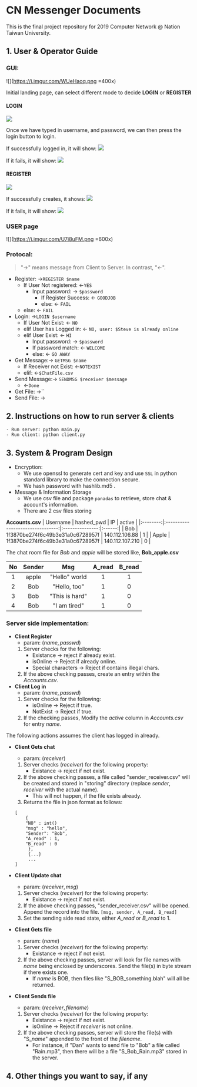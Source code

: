 # CN Messenger Documents

This is the final project repository for 2019 Computer Network @ Nation Taiwan University.

## 1. User & Operator Guide

### GUI:

![](https://i.imgur.com/WUeHaoq.png =400x)

Initial landing page, can select different mode to decide **LOGIN** or **REGISTER**

#### LOGIN
![](https://i.imgur.com/9GWkDVn.png)

Once we have typed in username, and password, we can then press the login button to login.

If successfully logged in, it will show:
![](https://i.imgur.com/lgStLIW.png)

If it fails, it will show:
![](https://i.imgur.com/HKGMYjU.png)


#### REGISTER
![](https://i.imgur.com/Yz2RIgt.png)

If successfully creates, it shows:
![](https://i.imgur.com/lHNsQcI.png)

If it fails, it will show:
![](https://i.imgur.com/JW2OkPA.png)

### USER page
![](https://i.imgur.com/U7i8uFM.png =600x)


### Protocal:

> "->" means message from Client to Server. In contrast, "<-".
- Register: ->`REGISTER $name`
    - If User Not registered: <-`YES`
        - Input password: -> `$password`
            - If Register Success: <- `GOODJOB`
            - else: <- `FAIL`
    - else: <- `FAIL`
- Login: ->`LOGIN $username`
    - If User Not Exist: <- `NO`
    - elif User has Logged in: <- `NO, user: $Steve is already online`
    - elif User Exist: <- `HI`
        - Input password: -> `$password` 
        - If password match: <- `WELCOME`  
        - else: <- `GO AWAY`
- Get Message:-> `GETMSG $name`
    - If Receiver not Exist: <-`NOTEXIST`
    - elif: <-`$ChatFile.csv`
- Send Message:-> `SENDMSG $receiver $message`
    - <-`Done`
- Get File: ->``
- Send File: ->


## 2. Instructions on how to run server & clients
    - Run server: python main.py
    - Run client: python client.py
## 3. System & Program Design

- Encryption:
    - We use openssl to generate cert and key and use  `SSL` in python standard library to make the connection secure. 
    - We hash password with hashlib.md5 .
- Message & Information Storage
    - We use csv file and package `panadas` to retrieve, store chat & account's information.
    - There are 2 csv files storing
    
**Accounts.csv**
| Username |            hashed_pwd            |       IP        | active |
|:--------:|:--------------------------------:|:---------------:|:------:|
|   Bob    | 1f3870be274f6c49b3e31a0c6728957f | 140.112.106.88  |   1    |
|  Apple   | 1f3870be274f6c49b3e31a0c6728957f | 140.112.107.210 |   0    |

The chat room file for *Bob* and *apple* will be stored like,
**Bob_apple.csv**



| No  | Sender |      Msg       | A_read | B_read |
|:---:|:------:|:--------------:|:------:|:------:|
|  1  | apple  | "Hello" world  |   1    |   1    |
|  2  |  Bob   |  "Hello, too"  |   1    |   0    |
|  3  |  Bob   | "This is hard" |   1    |   0    |
|  4  |  Bob   |  "I am tired"  |   1    |   0    |

### Server side implementation:

* **Client Register**
    * param: $(name, passwd)$
    1. Server checks for the following:
        * Existance $\rightarrow$ reject if already exist.
        * isOnline $\rightarrow$ Reject if already online.
        * Special characters $\rightarrow$ Reject if contains illegal chars.
    2. If the above checking passes, create an entry within the *Accounts.csv*.
* **Client Log in**
    * param: $(name, passwd)$
    1. Server checks for the following:
        * isOnline $\rightarrow$ Reject if true.
        * NotExist $\rightarrow$ Reject if true.
    2. If the checking passes, Modify the *active* column in *Accounts.csv* for entry $name$.

The following actions assumes the client has logged in already.

* **Client Gets chat**
    * param: $(receiver)$
    1. Server checks $(receiver)$ for the following property:
        * Existance $\rightarrow$ reject if not exist.
    2. If the above checking passes, a file called "sender_receiver.csv" will be created and stored in "storing" directory (replace $sender$, $receiver$ with the actual name).
        * This will not happen, if the file exists already.
    3. Returns the file in json format as follows:
    
    ```code
    [
        {
        "NO" : int()
        "msg" : "hello",
        "Sender": "Bob",
        "A_read" : 1,
        "B_read" : 0
         },
         {...}
         ...
    ]
    ```
* **Client Update chat**
    * param: $(receiver, msg)$
    1. Server checks $(receiver)$ for the following property:
        * Existance $\rightarrow$ reject if not exist.
    2. If the above checking passes, "sender_receiver.csv" will be opened. Append the record into the file.
        `[msg, sender, A_read, B_read]`
    3. Set the sending side read state, either *A_read* or *B_read* to 1.
* **Client Gets file**
    * param: $(name)$
    1. Server checks $(receiver)$ for the following property:
        * Existance $\rightarrow$ reject if not exist.
    2. If the above checking passes, server will look for file names with $name$ being enclosed by underscores. Send the file(s) in byte stream if there exists one.
        * If $name$ is BOB, then files like "S_BOB_something.blah" will all be returned.
* **Client Sends file**
    * param: $(receiver, filename)$
    1. Server checks $(receiver)$ for the following property:
        * Existance $\rightarrow$ reject if not exist.
        * isOnline $\rightarrow$ Reject if $receiver$ is not online.
    2. If the above checking passes, server will store the file(s) with "S_$name$" appended to the front of the $filename$.
        * For instance, if "Dan" wants to send file to "Bob" a file called "Rain.mp3", then there will be a file "S_Bob_Rain.mp3" stored in the server.


## 4. Other things you want to say, if any
